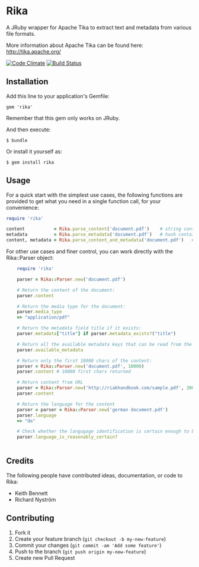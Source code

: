 # Rika

A JRuby wrapper for Apache Tika to extract text and metadata from various file formats.

More information about Apache Tika can be found here: http://tika.apache.org/

[![Code Climate](https://codeclimate.com/github/ricn/rika.png)](https://codeclimate.com/github/ricn/rika)
[![Build Status](https://travis-ci.org/ricn/rika.png?branch=master)](https://travis-ci.org/ricn/rika)

## Installation

Add this line to your application's Gemfile:

    gem 'rika'

Remember that this gem only works on JRuby.

And then execute:

    $ bundle

Or install it yourself as:

    $ gem install rika

## Usage

For a quick start with the simplest use cases, the following functions
are provided to get what you need in a single function call, for your convenience:

```ruby
require 'rika'

content           = Rika.parse_content('document.pdf')    # string containing all content text
metadata          = Rika.parse_metadata('document.pdf')   # hash containing the document metadata
content, metadata = Rika.parse_content_and_metadata('document.pdf')   # both of the above
```

For other use cases and finer control, you can work directly with the Rika::Parser object:

```ruby
	require 'rika'

	parser = Rika::Parser.new('document.pdf')

	# Return the content of the document:
	parser.content 

	# Return the media type for the document:
	parser.media_type 
	=> "application/pdf"

	# Return the metadata field title if it exists:
	parser.metadata["title"] if parser.metadata_exists?("title") 

	# Return all the available metadata keys that can be read from the document
	parser.available_metadata

	# Return only the first 10000 chars of the content:
	parser = Rika::Parser.new('document.pdf', 10000)
	parser.content # 10000 first chars returned

	# Return content from URL
	parser = Rika::Parser.new('http://riakhandbook.com/sample.pdf', 200)
	parser.content

	# Return the language for the content
	parser = parser = Rika::Parser.new('german document.pdf')
	parser.language
	=> "de"

	# Check whether the langugage identification is certain enough to be trusted
	parser.language_is_reasonably_certain?
	
```

## Credits
The following people have contributed ideas, documentation, or code to Rika:
* Keith Bennett
* Richard Nyström

## Contributing

1. Fork it
2. Create your feature branch (`git checkout -b my-new-feature`)
3. Commit your changes (`git commit -am 'Add some feature'`)
4. Push to the branch (`git push origin my-new-feature`)
5. Create new Pull Request
